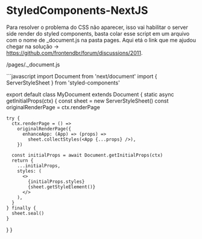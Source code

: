 # StyledComponents-NextJS
Para resolver o problema do CSS não aparecer, isso vai habilitar o server side render do styled components, basta colar esse script em um arquivo com o nome de _document.js na pasta pages. Aqui etá o link que me ajudou chegar na solução -> <a>https://github.com/frontendbr/forum/discussions/2011</a>.

<p><project path>/pages/._document.js</p>
```javascript
import Document from 'next/document'
import { ServerStyleSheet } from 'styled-components'

export default class MyDocument extends Document {
  static async getInitialProps(ctx) {
    const sheet = new ServerStyleSheet()
    const originalRenderPage = ctx.renderPage

    try {
      ctx.renderPage = () =>
        originalRenderPage({
          enhanceApp: (App) => (props) =>
            sheet.collectStyles(<App {...props} />),
        })

      const initialProps = await Document.getInitialProps(ctx)
      return {
        ...initialProps,
        styles: (
          <>
            {initialProps.styles}
            {sheet.getStyleElement()}
          </>
        ),
      }
    } finally {
      sheet.seal()
    }
  }
}

```

